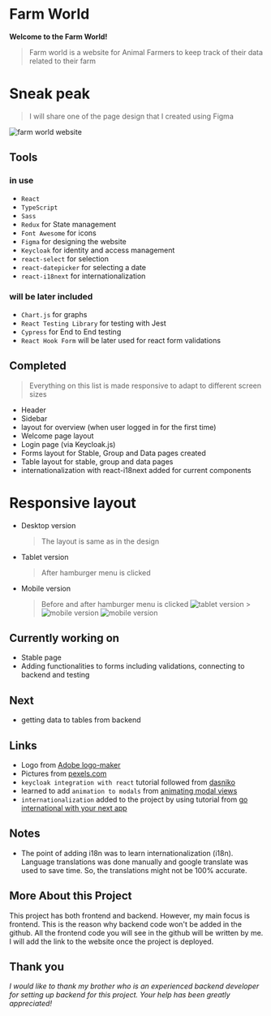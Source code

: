 # Farm World

**Welcome to the Farm World!**

> Farm world is a website for Animal Farmers to keep track of their data related to their farm

# Sneak peak

> I will share one of the page design that I created using Figma

![farm world website](/public/assets/farmWebsite.jpg)

## Tools

### in use

- `React`
- `TypeScript`
- `Sass`
- `Redux` for State management
- `Font Awesome` for icons
- `Figma` for designing the website
- `Keycloak` for identity and access management
- `react-select` for selection
- `react-datepicker` for selecting a date
- `react-i18next` for internationalization

### will be later included

- `Chart.js` for graphs
- `React Testing Library` for testing with Jest
- `Cypress` for End to End testing
- `React Hook Form` will be later used for react form validations

## Completed

> Everything on this list is made responsive to adapt to different screen sizes

- Header
- Sidebar
- layout for overview (when user logged in for the first time)
- Welcome page layout
- Login page (via Keycloak.js)
- Forms layout for Stable, Group and Data pages created
- Table layout for stable, group and data pages
- internationalization with react-i18next added for current components

# Responsive layout

- Desktop version
  > The layout is same as in the design
- Tablet version
  > After hamburger menu is clicked
- Mobile version
  > Before and after hamburger menu is clicked
  > ![tablet version](/public/assets/sidebarTablet.jpg) > ![mobile version](/public/assets/sidebarMobile.jpg) ![mobile version](/public/assets/sidebarMobileOff.jpg)

## Currently working on
- Stable page
- Adding functionalities to forms including validations, connecting to backend and testing

## Next

- getting data to tables from backend

## Links

- Logo from [Adobe logo-maker](https://express.adobe.com/express-apps/logo-maker/)
- Pictures from [pexels.com](https://www.pexels.com/)
- `keycloak integration with react` tutorial followed from [dasniko](https://github.com/dasniko/keycloak-reactjs-demo/)
- learned to add `animation to modals` from [animating modal views](https://web.dev/animating-modal-views/)
- `internationalization` added to the project by using tutorial from [go international with your next app](https://www.youtube.com/watch?v=baLjPx_wFi4&list=LL&index=2&t=1265s&ab_channel=YouSuckAtCoding)

## Notes
- The point of adding i18n was to learn internationalization (i18n). Language translations was done manually and google translate was used to save time. So, the translations might not be 100% accurate. 
 
## More About this Project

This project has both frontend and backend. However, my main focus is frontend. This is the reason why backend code won't be added in the github. All the frontend code you will see in the github will be written by me. I will add the link to the website once the project is deployed.

## Thank you

_I would like to thank my brother who is an experienced backend developer for setting up backend for this project. Your help has been greatly appreciated!_
